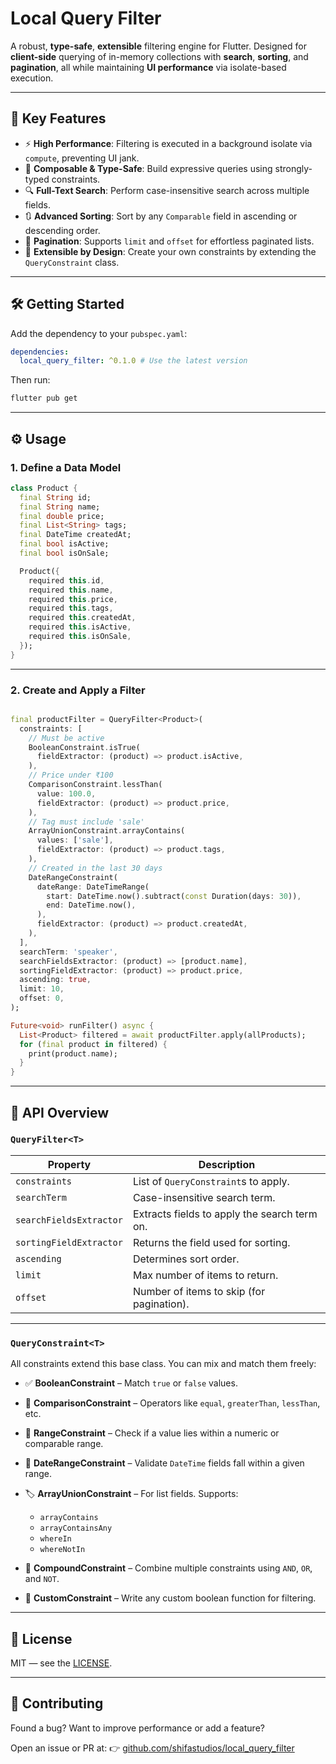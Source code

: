 # Local Query Filter

A robust, **type-safe**, **extensible** filtering engine for Flutter. Designed for **client-side**
querying of in-memory collections with **search**, **sorting**, and **pagination**, all while
maintaining **UI performance** via isolate-based execution.

---

## 🔑 Key Features

* ⚡ **High Performance**: Filtering is executed in a background isolate via `compute`, preventing UI
  jank.
* 🧱 **Composable & Type-Safe**: Build expressive queries using strongly-typed constraints.
* 🔍 **Full-Text Search**: Perform case-insensitive search across multiple fields.
* 🔃 **Advanced Sorting**: Sort by any `Comparable` field in ascending or descending order.
* 📄 **Pagination**: Supports `limit` and `offset` for effortless paginated lists.
* 🧩 **Extensible by Design**: Create your own constraints by extending the `QueryConstraint` class.

---

## 🛠 Getting Started

Add the dependency to your `pubspec.yaml`:

```yaml
dependencies:
  local_query_filter: ^0.1.0 # Use the latest version
```

Then run:

```bash
flutter pub get
```

---

## ⚙️ Usage

### 1. Define a Data Model

```dart
class Product {
  final String id;
  final String name;
  final double price;
  final List<String> tags;
  final DateTime createdAt;
  final bool isActive;
  final bool isOnSale;

  Product({
    required this.id,
    required this.name,
    required this.price,
    required this.tags,
    required this.createdAt,
    required this.isActive,
    required this.isOnSale,
  });
}
```

---

### 2. Create and Apply a Filter

```dart

final productFilter = QueryFilter<Product>(
  constraints: [
    // Must be active
    BooleanConstraint.isTrue(
      fieldExtractor: (product) => product.isActive,
    ),
    // Price under ₹100
    ComparisonConstraint.lessThan(
      value: 100.0,
      fieldExtractor: (product) => product.price,
    ),
    // Tag must include 'sale'
    ArrayUnionConstraint.arrayContains(
      values: ['sale'],
      fieldExtractor: (product) => product.tags,
    ),
    // Created in the last 30 days
    DateRangeConstraint(
      dateRange: DateTimeRange(
        start: DateTime.now().subtract(const Duration(days: 30)),
        end: DateTime.now(),
      ),
      fieldExtractor: (product) => product.createdAt,
    ),
  ],
  searchTerm: 'speaker',
  searchFieldsExtractor: (product) => [product.name],
  sortingFieldExtractor: (product) => product.price,
  ascending: true,
  limit: 10,
  offset: 0,
);

Future<void> runFilter() async {
  List<Product> filtered = await productFilter.apply(allProducts);
  for (final product in filtered) {
    print(product.name);
  }
}
```

---

## 🧪 API Overview

### `QueryFilter<T>`

| Property                | Description                                  |
|-------------------------|----------------------------------------------|
| `constraints`           | List of `QueryConstraint`s to apply.         |
| `searchTerm`            | Case-insensitive search term.                |
| `searchFieldsExtractor` | Extracts fields to apply the search term on. |
| `sortingFieldExtractor` | Returns the field used for sorting.          |
| `ascending`             | Determines sort order.                       |
| `limit`                 | Max number of items to return.               |
| `offset`                | Number of items to skip (for pagination).    |

---

### `QueryConstraint<T>`

All constraints extend this base class. You can mix and match them freely:

* ✅ **BooleanConstraint** – Match `true` or `false` values.
* 🔢 **ComparisonConstraint** – Operators like `equal`, `greaterThan`, `lessThan`, etc.
* 🔁 **RangeConstraint** – Check if a value lies within a numeric or comparable range.
* 📅 **DateRangeConstraint** – Validate `DateTime` fields fall within a given range.
* 🏷 **ArrayUnionConstraint** – For list fields. Supports:

    * `arrayContains`
    * `arrayContainsAny`
    * `whereIn`
    * `whereNotIn`
* 🔗 **CompoundConstraint** – Combine multiple constraints using `AND`, `OR`, and `NOT`.
* 🧠 **CustomConstraint** – Write any custom boolean function for filtering.

---

## 📄 License

MIT — see the [LICENSE](https://github.com/shifastudios/local_query_filter/blob/main/LICENSE).

---

## 🤝 Contributing

Found a bug? Want to improve performance or add a feature?

Open an issue or PR at:
👉 [github.com/shifastudios/local\_query\_filter](https://github.com/shifastudios/local_query_filter)